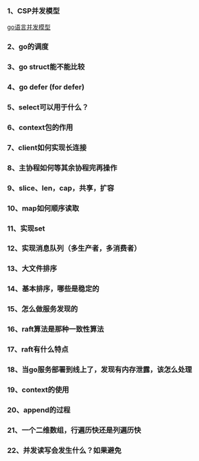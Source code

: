 ### 1、CSP并发模型
[go语言并发模型](https://www.cnblogs.com/sunsky303/p/9115530.html)

### 2、go的调度

### 3、go struct能不能比较

### 4、go defer (for defer)

### 5、select可以用于什么？

### 6、context包的作用

### 7、client如何实现长连接

### 8、主协程如何等其余协程完再操作

### 9、slice、len，cap，共享，扩容

### 10、map如何顺序读取

### 11、实现set

### 12、实现消息队列（多生产者，多消费者）

### 13、大文件排序

### 14、基本排序，哪些是稳定的

### 15、怎么做服务发现的

### 16、raft算法是那种一致性算法

### 17、raft有什么特点

### 18、当go服务部署到线上了，发现有内存泄露，该怎么处理

### 19、context的使用

### 20、append的过程

### 21、一个二维数组，行遍历快还是列遍历快
[](https://blog.csdn.net/Shuffle_Ts/article/details/89420651)

### 22、并发读写会发生什么？如果避免


